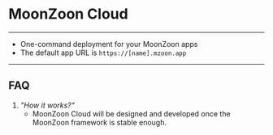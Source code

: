 # MoonZoon Cloud
---

- One-command deployment for your MoonZoon apps
- The default app URL is `https://[name].mzoon.app`

---

## FAQ
1. _"How it works?"_
   - MoonZoon Cloud will be designed and developed once the MoonZoon framework is stable enough.
    



